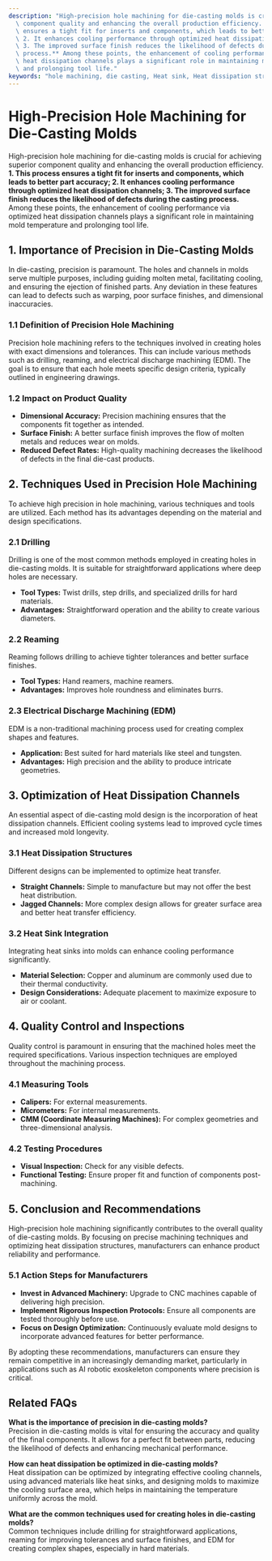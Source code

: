 ```yaml
---
description: "High-precision hole machining for die-casting molds is crucial for achieving superior\
  \ component quality and enhancing the overall production efficiency. **1. This process\
  \ ensures a tight fit for inserts and components, which leads to better part accuracy;\
  \ 2. It enhances cooling performance through optimized heat dissipation channels;\
  \ 3. The improved surface finish reduces the likelihood of defects during the casting\
  \ process.** Among these points, the enhancement of cooling performance via optimized\
  \ heat dissipation channels plays a significant role in maintaining mold temperature\
  \ and prolonging tool life."
keywords: "hole machining, die casting, Heat sink, Heat dissipation structure"
---
```

# High-Precision Hole Machining for Die-Casting Molds

High-precision hole machining for die-casting molds is crucial for achieving superior component quality and enhancing the overall production efficiency. **1. This process ensures a tight fit for inserts and components, which leads to better part accuracy; 2. It enhances cooling performance through optimized heat dissipation channels; 3. The improved surface finish reduces the likelihood of defects during the casting process.** Among these points, the enhancement of cooling performance via optimized heat dissipation channels plays a significant role in maintaining mold temperature and prolonging tool life.

## **1. Importance of Precision in Die-Casting Molds**

In die-casting, precision is paramount. The holes and channels in molds serve multiple purposes, including guiding molten metal, facilitating cooling, and ensuring the ejection of finished parts. Any deviation in these features can lead to defects such as warping, poor surface finishes, and dimensional inaccuracies.

### **1.1 Definition of Precision Hole Machining**

Precision hole machining refers to the techniques involved in creating holes with exact dimensions and tolerances. This can include various methods such as drilling, reaming, and electrical discharge machining (EDM). The goal is to ensure that each hole meets specific design criteria, typically outlined in engineering drawings.

### **1.2 Impact on Product Quality**

- **Dimensional Accuracy:** Precision machining ensures that the components fit together as intended.
- **Surface Finish:** A better surface finish improves the flow of molten metals and reduces wear on molds.
- **Reduced Defect Rates:** High-quality machining decreases the likelihood of defects in the final die-cast products.

## **2. Techniques Used in Precision Hole Machining**

To achieve high precision in hole machining, various techniques and tools are utilized. Each method has its advantages depending on the material and design specifications.

### **2.1 Drilling**

Drilling is one of the most common methods employed in creating holes in die-casting molds. It is suitable for straightforward applications where deep holes are necessary.

- **Tool Types:** Twist drills, step drills, and specialized drills for hard materials.
- **Advantages:** Straightforward operation and the ability to create various diameters.

### **2.2 Reaming**

Reaming follows drilling to achieve tighter tolerances and better surface finishes. 

- **Tool Types:** Hand reamers, machine reamers.
- **Advantages:** Improves hole roundness and eliminates burrs.

### **2.3 Electrical Discharge Machining (EDM)**

EDM is a non-traditional machining process used for creating complex shapes and features.

- **Application:** Best suited for hard materials like steel and tungsten.
- **Advantages:** High precision and the ability to produce intricate geometries.

## **3. Optimization of Heat Dissipation Channels**

An essential aspect of die-casting mold design is the incorporation of heat dissipation channels. Efficient cooling systems lead to improved cycle times and increased mold longevity.

### **3.1 Heat Dissipation Structures**

Different designs can be implemented to optimize heat transfer.

- **Straight Channels:** Simple to manufacture but may not offer the best heat distribution.
- **Jagged Channels:** More complex design allows for greater surface area and better heat transfer efficiency.

### **3.2 Heat Sink Integration**

Integrating heat sinks into molds can enhance cooling performance significantly.

- **Material Selection:** Copper and aluminum are commonly used due to their thermal conductivity.
- **Design Considerations:** Adequate placement to maximize exposure to air or coolant.

## **4. Quality Control and Inspections**

Quality control is paramount in ensuring that the machined holes meet the required specifications. Various inspection techniques are employed throughout the machining process.

### **4.1 Measuring Tools**

- **Calipers:** For external measurements.
- **Micrometers:** For internal measurements.
- **CMM (Coordinate Measuring Machines):** For complex geometries and three-dimensional analysis.

### **4.2 Testing Procedures**

- **Visual Inspection:** Check for any visible defects.
- **Functional Testing:** Ensure proper fit and function of components post-machining.

## **5. Conclusion and Recommendations**

High-precision hole machining significantly contributes to the overall quality of die-casting molds. By focusing on precise machining techniques and optimizing heat dissipation structures, manufacturers can enhance product reliability and performance. 

### **5.1 Action Steps for Manufacturers**

- **Invest in Advanced Machinery:** Upgrade to CNC machines capable of delivering high precision.
- **Implement Rigorous Inspection Protocols:** Ensure all components are tested thoroughly before use.
- **Focus on Design Optimization:** Continuously evaluate mold designs to incorporate advanced features for better performance.

By adopting these recommendations, manufacturers can ensure they remain competitive in an increasingly demanding market, particularly in applications such as AI robotic exoskeleton components where precision is critical.

## Related FAQs

**What is the importance of precision in die-casting molds?**  
Precision in die-casting molds is vital for ensuring the accuracy and quality of the final components. It allows for a perfect fit between parts, reducing the likelihood of defects and enhancing mechanical performance.

**How can heat dissipation be optimized in die-casting molds?**  
Heat dissipation can be optimized by integrating effective cooling channels, using advanced materials like heat sinks, and designing molds to maximize the cooling surface area, which helps in maintaining the temperature uniformly across the mold.

**What are the common techniques used for creating holes in die-casting molds?**  
Common techniques include drilling for straightforward applications, reaming for improving tolerances and surface finishes, and EDM for creating complex shapes, especially in hard materials.
